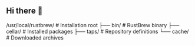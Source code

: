 ## Hi there 👋

/usr/local/rustbrew/        # Installation root
├── bin/                    # RustBrew binary
├── cellar/                 # Installed packages
├── taps/                   # Repository definitions
└── cache/                  # Downloaded archives
